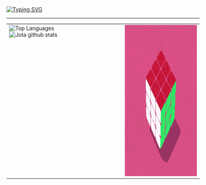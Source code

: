 [![Typing SVG](https://readme-typing-svg.herokuapp.com/?color=A4A3D7&size=35&center=true&vCenter=true&width=1000&lines=Hello,+my+name+is+João+Antonio!;I'm+a+Computer+Science+Student.;Be+Welcome!+:%29)](https://git.io/typing-svg)

---

<table style="width:100%; border:0;">
  <tr>
    <td width="60%" valign="top">
      <img src="https://github-readme-stats.vercel.app/api/top-langs/?username=jota-atn&layout=compact&hide_border=true&title_color=d4d3d7&text_color=efe1e4&bg_color=0d1117" alt="Top Languages" width="100%" />
      <br>
      <img src="https://github-readme-stats.vercel.app/api?username=jota-atn&show_icons=true&count_private=true&hide_border=true&title_color=d4d3d7&icon_color=343357&text_color=efe1e4&bg_color=0d1117" alt="Jota github stats" width="100%" />
    </td>
    <td width="40%" valign="top" align="center">
      <img src="https://github.com/jota-atn/jota-atn/blob/main/images/rubik-gif.gif?raw=true" alt="Rubik Cube GIF" height="395" />
    </td>
  </tr>
</table>
